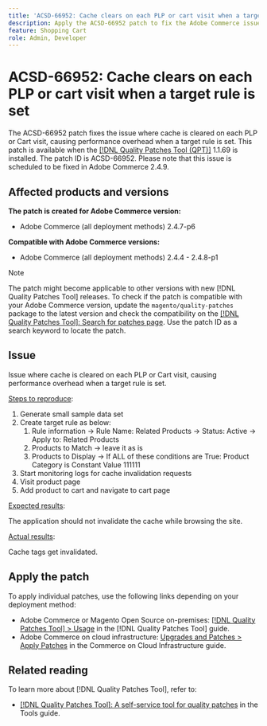 ```yaml
---
title: 'ACSD-66952: Cache clears on each PLP or cart visit when a target rule is set'
description: Apply the ACSD-66952 patch to fix the Adobe Commerce issue where cache was cleared on each PLP or Cart visit, causing unnecessary performance overhead, when a target rule was set.
feature: Shopping Cart
role: Admin, Developer
---
```


# ACSD-66952: Cache clears on each PLP or cart visit when a target rule is set

The ACSD-66952 patch fixes the issue where cache is cleared on each PLP or Cart visit, causing performance overhead when a target rule is set. This patch is available when the [[!DNL Quality Patches Tool (QPT)]](/help/tools/quality-patches-tool/quality-patches-tool-to-self-serve-quality-patches.md) 1.1.69 is installed. The patch ID is ACSD-66952. Please note that this issue is scheduled to be fixed in Adobe Commerce 2.4.9.

## Affected products and versions

**The patch is created for Adobe Commerce version:**

* Adobe Commerce (all deployment methods) 2.4.7-p6

**Compatible with Adobe Commerce versions:**

* Adobe Commerce (all deployment methods) 2.4.4 - 2.4.8-p1

>[!NOTE]
>
>The patch might become applicable to other versions with new [!DNL Quality Patches Tool] releases. To check if the patch is compatible with your Adobe Commerce version, update the `magento/quality-patches` package to the latest version and check the compatibility on the [[!DNL Quality Patches Tool]: Search for patches page](https://experienceleague.adobe.com/tools/commerce-quality-patches/index.html). Use the patch ID as a search keyword to locate the patch.

## Issue

Issue where cache is cleared on each PLP or Cart visit, causing performance overhead when a target rule is set.

<u>Steps to reproduce</u>:

1. Generate small sample data set
1. Create target rule as below:
    1. Rule information
    -> Rule Name: Related Products
    -> Status: Active
    -> Apply to: Related Products
    1. Products to Match
    -> leave it as is
    1. Products to Display
    -> If ALL of these conditions are True: Product Category is Constant Value 111111
1. Start monitoring logs for cache invalidation requests
1. Visit product page
1. Add product to cart and navigate to cart page

<u>Expected results</u>:

The application should not invalidate the cache while browsing the site.

<u>Actual results</u>:

Cache tags get invalidated.

## Apply the patch

To apply individual patches, use the following links depending on your deployment method:

* Adobe Commerce or Magento Open Source on-premises: [[!DNL Quality Patches Tool] > Usage](/help/tools/quality-patches-tool/usage.md) in the [!DNL Quality Patches Tool] guide.
* Adobe Commerce on cloud infrastructure: [Upgrades and Patches > Apply Patches](https://experienceleague.adobe.com/docs/commerce-cloud-service/user-guide/develop/upgrade/apply-patches.html) in the Commerce on Cloud Infrastructure guide.

## Related reading

To learn more about [!DNL Quality Patches Tool], refer to:

* [[!DNL Quality Patches Tool]: A self-service tool for quality patches](/help/tools/quality-patches-tool/quality-patches-tool-to-self-serve-quality-patches.md) in the Tools guide.
